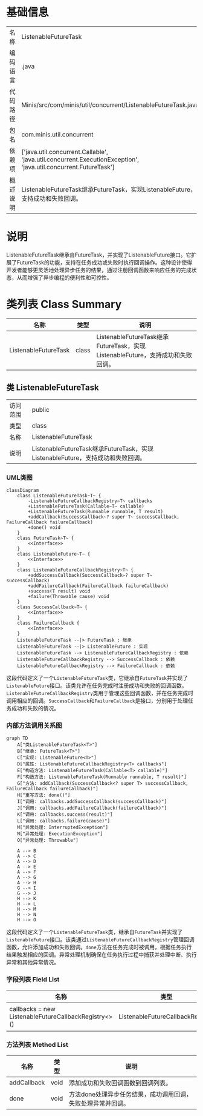 # 基础信息

|      |      |
|------|------|
| 名称 | ListenableFutureTask |
| 编码语言 | .java |
| 代码路径 | Minis/src/com/minis/util/concurrent/ListenableFutureTask.java |
| 包名 | com.minis.util.concurrent |
| 依赖项 | ['java.util.concurrent.Callable', 'java.util.concurrent.ExecutionException', 'java.util.concurrent.FutureTask'] |
| 概述说明 | ListenableFutureTask继承FutureTask，实现ListenableFuture，支持成功和失败回调。 |

# 说明

ListenableFutureTask继承自FutureTask，并实现了ListenableFuture接口。它扩展了FutureTask的功能，支持在任务成功或失败时执行回调操作。这种设计使得开发者能够更灵活地处理异步任务的结果，通过注册回调函数来响应任务的完成状态，从而增强了异步编程的便利性和可控性。

# 类列表 Class Summary

| 名称   | 类型  | 说明 |
|-------|------|-------------|
| ListenableFutureTask | class | ListenableFutureTask继承FutureTask，实现ListenableFuture，支持成功和失败回调。 |



## 类 ListenableFutureTask

|      |      |
|------|------|
| 访问范围 | public |
| 类型 | class |
| 名称 | ListenableFutureTask |
| 说明 | ListenableFutureTask继承FutureTask，实现ListenableFuture，支持成功和失败回调。 |


### UML类图

```mermaid
classDiagram
    class ListenableFutureTask~T~ {
        -ListenableFutureCallbackRegistry~T~ callbacks
        +ListenableFutureTask(Callable~T~ callable)
        +ListenableFutureTask(Runnable runnable, T result)
        +addCallback(SuccessCallback~? super T~ successCallback, FailureCallback failureCallback)
        +done() void
    }
    class FutureTask~T~ {
        <<Interface>>
    }
    class ListenableFuture~T~ {
        <<Interface>>
    }
    class ListenableFutureCallbackRegistry~T~ {
        +addSuccessCallback(SuccessCallback~? super T~ successCallback)
        +addFailureCallback(FailureCallback failureCallback)
        +success(T result) void
        +failure(Throwable cause) void
    }
    class SuccessCallback~T~ {
        <<Interface>>
    }
    class FailureCallback {
        <<Interface>>
    }
    ListenableFutureTask --|> FutureTask : 继承
    ListenableFutureTask --|> ListenableFuture : 实现
    ListenableFutureTask --> ListenableFutureCallbackRegistry : 依赖
    ListenableFutureCallbackRegistry --> SuccessCallback : 依赖
    ListenableFutureCallbackRegistry --> FailureCallback : 依赖
```

这段代码定义了一个`ListenableFutureTask`类，它继承自`FutureTask`并实现了`ListenableFuture`接口。该类允许在任务完成时注册成功和失败的回调函数。`ListenableFutureCallbackRegistry`类用于管理这些回调函数，并在任务完成时调用相应的回调。`SuccessCallback`和`FailureCallback`是接口，分别用于处理任务成功和失败的情况。


### 内部方法调用关系图

```mermaid
graph TD
    A["类ListenableFutureTask<T>"]
    B["继承: FutureTask<T>"]
    C["实现: ListenableFuture<T>"]
    D["属性: ListenableFutureCallbackRegistry<T> callbacks"]
    E["构造方法: ListenableFutureTask(Callable<T> callable)"]
    F["构造方法: ListenableFutureTask(Runnable runnable, T result)"]
    G["方法: addCallback(SuccessCallback<? super T> successCallback, FailureCallback failureCallback)"]
    H["重写方法: done()"]
    I["调用: callbacks.addSuccessCallback(successCallback)"]
    J["调用: callbacks.addFailureCallback(failureCallback)"]
    K["调用: callbacks.success(result)"]
    L["调用: callbacks.failure(cause)"]
    M["异常处理: InterruptedException"]
    N["异常处理: ExecutionException"]
    O["异常处理: Throwable"]

    A --> B
    A --> C
    A --> D
    A --> E
    A --> F
    A --> G
    A --> H
    G --> I
    G --> J
    H --> K
    H --> L
    H --> M
    H --> N
    H --> O
```

这段代码定义了一个`ListenableFutureTask`类，继承自`FutureTask`并实现了`ListenableFuture`接口。该类通过`ListenableFutureCallbackRegistry`管理回调函数，允许添加成功和失败回调。`done`方法在任务完成时被调用，根据任务执行结果触发相应的回调。异常处理机制确保在任务执行过程中捕获并处理中断、执行异常和其他异常情况。

### 字段列表 Field List

| 名称  | 类型  | 说明 |
|-------|-------|------|
| callbacks = new ListenableFutureCallbackRegistry<>() | ListenableFutureCallbackRegistry<T> | 私有ListenableFutureCallbackRegistry实例用于管理回调。 |

### 方法列表 Method List

| 名称  | 类型  | 说明 |
|-------|-------|------|
| addCallback | void | 添加成功和失败回调函数到回调列表。 |
| done | void | 方法done处理异步任务结果，成功调用回调，失败处理异常并回调。 |




